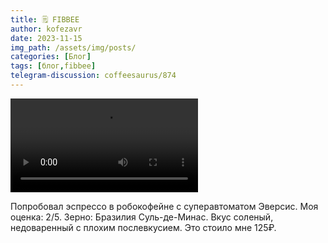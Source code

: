 ```yaml
---
title: 🗒 FIBBEE
author: kofezavr
date: 2023-11-15
img_path: /assets/img/posts/
categories: [Блог]
tags: [блог,fibbee]
telegram-discussion: coffeesaurus/874
--- 
```

![FIBBEE](23/11/fibbee.mov)

Попробовал эспрессо в робокофейне с суперавтоматом Эверсис. Моя оценка: 2/5. Зерно: Бразилия Суль-де-Минас. Вкус соленый, недоваренный с плохим послевкусием. Это стоило мне 125₽.